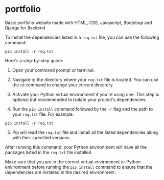 # portfolio

Basic portfolio website made with HTML, CSS, Javascript, Bootstrap and Django for Backend

To install the dependencies listed in a `req.txt` file, you can use the following command:

```
pip install -r req.txt
```

Here's a step-by-step guide:

1. Open your command prompt or terminal.

2. Navigate to the directory where your `req.txt` file is located. You can use the `cd` command to change your current directory.

3. Activate your Python virtual environment if you're using one. This step is optional but recommended to isolate your project's dependencies.

4. Run the `pip install` command followed by the `-r` flag and the path to your `req.txt` file. For example:

```
pip install -r req.txt
```

5. Pip will read the `req.txt` file and install all the listed dependencies along with their specified versions.

After running this command, your Python environment will have all the packages listed in the `req.txt` file installed.

Make sure that you are in the correct virtual environment or Python environment before running the `pip install` command to ensure that the dependencies are installed in the desired environment.
